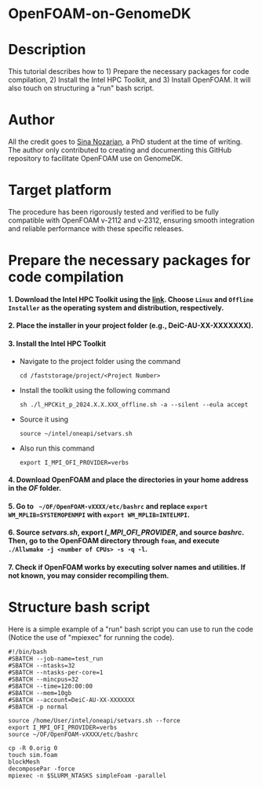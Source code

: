 # OpenFOAM-on-GenomeDK 

# Description
This tutorial describes how to 1) Prepare the necessary packages for code compilation, 2) Install the Intel HPC Toolkit, and 3) Install OpenFOAM. It will also touch on structuring a "run" bash script.

# Author

All the credit goes to [Sina Nozarian](https://scholar.google.com/citations?user=xxgnX4EAAAAJ&hl=en), a PhD student at the time of writing. The author only contributed to creating and documenting this GitHub repository to facilitate OpenFOAM use on GenomeDK.

# Target platform
The procedure has been rigorously tested and verified to be fully compatible with OpenFOAM v-2112 and v-2312, ensuring smooth integration and reliable performance with these specific releases.

# Prepare the necessary packages for code compilation 

#### 1. Download the Intel HPC Toolkit using the [link](https://www.intel.com/content/www/us/en/developer/tools/oneapi/hpc-toolkit-download.html). Choose `Linux` and `Offline Installer` as the operating system and distribution, respectively. 

#### 2. Place the installer in your project folder (e.g., DeiC-AU-XX-XXXXXXX).
  
#### 3. Install the Intel HPC Toolkit 

- Navigate to the project folder using the command

    `cd /faststorage/project/<Project Number>`
  
- Install the toolkit using the following command
  
    `sh ./l_HPCKit_p_2024.X.X.XXX_offline.sh -a --silent --eula accept`

- Source it using

    `source ~/intel/oneapi/setvars.sh`
  
- Also run this command

    `export I_MPI_OFI_PROVIDER=verbs`

#### 4. Download OpenFOAM and place the directories in your home address in the _OF_ folder. 

#### 5. Go to ` ~/OF/OpenFOAM-vXXXX/etc/bashrc` and replace `export WM_MPLIB=SYSTEMOPENMPI` with `export WM_MPLIB=INTELMPI`.

#### 6. Source _setvars.sh_, export _I_MPI_OFI_PROVIDER_, and source _bashrc_. Then, go to the OpenFOAM directory through `foam`, and execute `./Allwmake -j <number of CPUs> -s -q -l`.

#### 7. Check if OpenFOAM works by executing solver names and utilities. If not known, you may consider recompiling them.

# Structure bash script
Here is a simple example of a "run" bash script you can use to run the code (Notice the use of "mpiexec" for running the code).

```
#!/bin/bash
#SBATCH --job-name=test_run
#SBATCH --ntasks=32
#SBATCH --ntasks-per-core=1
#SBATCH --mincpus=32
#SBATCH --time=120:00:00
#SBATCH --mem=10gb  
#SBATCH --account=DeiC-AU-XX-XXXXXXX
#SBATCH -p normal

source /home/User/intel/oneapi/setvars.sh --force
export I_MPI_OFI_PROVIDER=verbs
source ~/OF/OpenFOAM-vXXXX/etc/bashrc

cp -R 0.orig 0
touch sim.foam
blockMesh
decomposePar -force 
mpiexec -n $SLURM_NTASKS simpleFoam -parallel 
```
